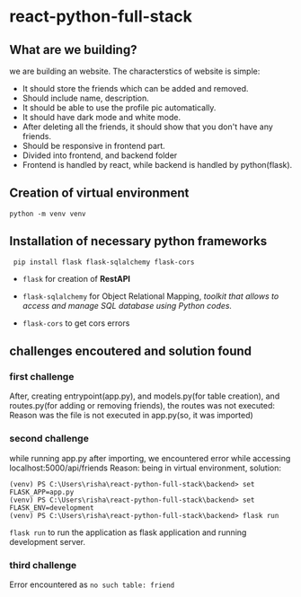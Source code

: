 # react-python-full-stack

## What are we building?
we are building an website. The characterstics of website is simple:
- It should store the friends which can be added and removed.
- Should include name, description.
- It should be able to use the profile pic automatically.
- It should have dark mode and white mode.
- After deleting all the friends, it should show that you don't have any friends.
- Should be responsive in frontend part.
- Divided into frontend, and backend folder
- Frontend is handled by react, while backend is handled by python(flask).


## Creation of virtual environment
``python -m venv venv``
## Installation of necessary python frameworks
`` pip install flask flask-sqlalchemy flask-cors``

- ``flask`` for creation of **RestAPI**
- ``flask-sqlalchemy`` for Object Relational Mapping, *toolkit that allows to access and manage SQL database using Python codes.*

- ``flask-cors`` to get cors errors

## challenges encoutered and solution found

### first challenge
After, creating entrypoint(app.py), and models.py(for table creation), and routes.py(for adding or removing friends), the routes was not executed: Reason was the file is not executed in app.py(so, it was imported)

### second challenge
while running app.py after importing, we encountered error while accessing localhost:5000/api/friends
Reason: being in virtual environment,
solution: 
```shell
(venv) PS C:\Users\risha\react-python-full-stack\backend> set FLASK_APP=app.py
(venv) PS C:\Users\risha\react-python-full-stack\backend> set FLASK_ENV=development
(venv) PS C:\Users\risha\react-python-full-stack\backend> flask run
```

```flask run``` to run the application as flask application and running development server.

### third challenge
Error encountered as ``no such table: friend``
